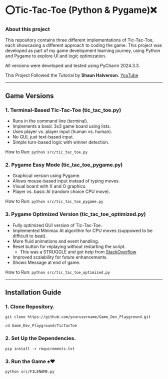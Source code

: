 # ⭕️Tic-Tac-Toe (Python & Pygame)❌
### About this project
This repository contains three different implementations of Tic-Tac-Toe, each showcasing a different approach to coding the game. This project was developed as part of my game development learning journey, using Python and Pygame to explore UI and logic optimization.

All versions were developed and tested using PyCharm 2024.3.3.

This Project Followed the Tutorial by **Shaun Halverson**. [YouTube](https://www.youtube.com/watch?v=M3G1ZgOMFxo)

---------

## Game Versions

### 1. Terminal-Based Tic-Tac-Toe (tic_tac_toe.py)
- Runs in the command line (terminal).
- Implements a basic 3x3 game board using lists.
- Uses player vs. player input (human vs. human).
- No GUI, just text-based input.
- Simple turn-based logic with winner detection.

How to Run:
`python src/tic_tac_toe.py`

### 2. Pygame Easy Mode (tic_tac_toe_pygame.py)
- Graphical version using Pygame.
- Allows mouse-based input instead of typing moves.
- Visual board with X and O graphics.
- Player vs. basic AI (random choice CPU move).

How to Run:
`python src/tic_tac_toe_pygame.py`

### 3. Pygame Optimized Version (tic_tac_toe_optimized.py)
- Fully optimized GUI version of Tic-Tac-Toe.
- Implemented Minimax AI algorithm for CPU moves (suppowed to be difficult to beat).
- More fluid animations and event handling.
- Reset button for replaying without restarting the script.
    - This was a STRUGGLE and got help from [StackOverflow](https://stackoverflow.com/questions/66933155/how-do-you-restart-a-game-on-pygame-by-using-a-button)
- Improved scalability for future enhancements.
- Shows Message at end of game.

How to Run:
`python src/tic_tac_toe_optimized.py`

-----
## Installation Guide

### 1. Clone Repository.
   `git clone https://github.com/yourusername/Game_Dev_Playground.git`
   
   `cd Game_Dev_Playground/TicTacToe`

### 2. Set Up the Dependencies.
  `pip install -r requirements.txt`

### 3. Run the Game ♠️♥️
   `python src/FILENAME.py`

